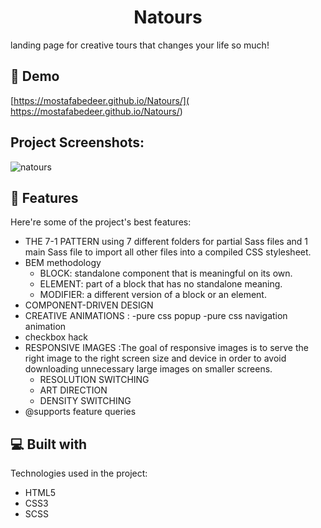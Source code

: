 <h1 align="center" id="title">Natours</h1>

<p id="description">landing page for creative tours that changes your life so much!</p>

<h2>🚀 Demo</h2>

[https://mostafabedeer.github.io/Natours/]( https://mostafabedeer.github.io/Natours/)

<h2>Project Screenshots:</h2>

![natours](https://github.com/Mostafabedeer/Natours/assets/86775807/02eefbda-f0a3-4344-9790-dd110545b64c)

  
  
<h2>🧐 Features</h2>

Here're some of the project's best features:

*   THE 7-1 PATTERN using 7 different folders for partial Sass files and 1 main Sass file to import all other files into a compiled CSS stylesheet.
*   BEM methodology
    *  BLOCK: standalone component that is meaningful on its own.
    * ELEMENT: part of a block that has no standalone meaning.
    * MODIFIER: a different version of a block or an element.
*   COMPONENT-DRIVEN DESIGN
*   CREATIVE ANIMATIONS : -pure css popup -pure css navigation animation
*   checkbox hack
*   RESPONSIVE IMAGES :The goal of responsive images is to serve the right image to the right screen size and device in order to avoid downloading unnecessary large images on smaller screens.
     * RESOLUTION SWITCHING
     * ART DIRECTION
     * DENSITY SWITCHING
*   @supports feature queries

  
  
<h2>💻 Built with</h2>

Technologies used in the project:

*   HTML5
*   CSS3
*   SCSS
